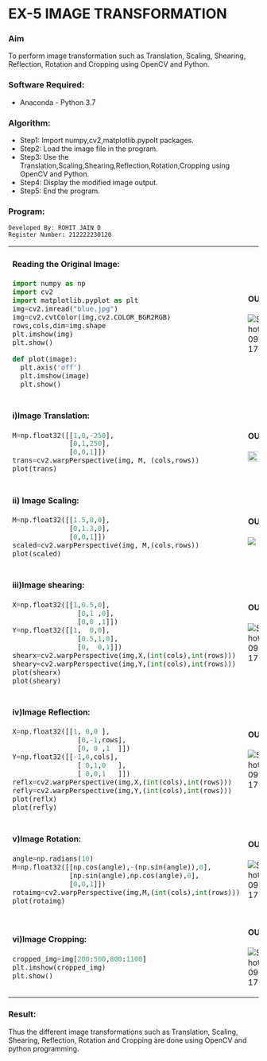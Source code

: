 # EX-5 IMAGE TRANSFORMATION
### Aim
To perform image transformation such as Translation, Scaling, Shearing, Reflection, Rotation and Cropping using OpenCV and Python.
### Software Required:
- Anaconda - Python 3.7

### Algorithm:
- Step1: Import numpy,cv2,matplotlib.pypolt packages.
- Step2: Load the image file in the program.
- Step3: Use the Translation,Scaling,Shearing,Reflection,Rotation,Cropping using OpenCV and Python.
- Step4: Display the modified image output.
- Step5: End the program.
### Program:
```
Developed By: ROHIT JAIN D
Register Number: 212222230120
```
<table>
  <tr>
    <td>
      
#### Reading the Original Image:
```Python
import numpy as np
import cv2
import matplotlib.pyplot as plt
img=cv2.imread("blue.jpg")
img=cv2.cvtColor(img,cv2.COLOR_BGR2RGB)
rows,cols,dim=img.shape
plt.imshow(img)
plt.show()

def plot(image):
  plt.axis('off')
  plt.imshow(image)
  plt.show()
```
</td>
<td>
  
#### OUTPUT:<br>
![Screenshot 2023-09-13 174322](https://github.com/ROHITJAIND/TRANSFORMATION-OF-IMAGE/assets/118707073/7bc5ec36-8f8a-4d06-b7ff-b4d09d087d0f)
</td>
</tr>
<tr>
<td>
  
#### i)Image Translation:
```Python
M=np.float32([[1,0,-250],
              [0,1,250],
              [0,0,1]])
trans=cv2.warpPerspective(img, M, (cols,rows))
plot(trans)
```

</td>
<td>
  
#### OUTPUT:<br>
<img height=60% width=70% src="https://github.com/ROHITJAIND/TRANSFORMATION-OF-IMAGE/assets/118707073/e68c0107-df13-4e7f-bb27-5947e99d9d97">
</td>
</tr>
<tr>
<td>
  
#### ii) Image Scaling:
```Python
M=np.float32([[1.5,0,0],
              [0,1.3,0],
              [0,0,1]])
scaled=cv2.warpPerspective(img, M,(cols,rows))
plot(scaled)
```

</td>
<td>
  
#### OUTPUT:<br>
<img src="https://github.com/ROHITJAIND/TRANSFORMATION-OF-IMAGE/assets/118707073/96e0743f-c76f-4f42-9b9b-9661b1f95ec1">
</td>
</tr>
<tr>
<td>
  
#### iii)Image shearing:
```Python
X=np.float32([[1,0.5,0],
                [0,1 ,0],
                [0,0 ,1]])
Y=np.float32([[1,  0,0],
                [0.5,1,0],
                [0,  0,1]])
shearx=cv2.warpPerspective(img,X,(int(cols),int(rows)))
sheary=cv2.warpPerspective(img,Y,(int(cols),int(rows)))
plot(shearx)
plot(sheary)
```

</td>
<td>
  
#### OUTPUT:<br>
![Screenshot 2023-09-13 174225](https://github.com/ROHITJAIND/TRANSFORMATION-OF-IMAGE/assets/118707073/16bdf223-cf59-4be5-90f0-262c62bceb97)
</td>
</tr>
<tr>
<td>
  
#### iv)Image Reflection:
```Python
X=np.float32([[1, 0,0 ],
                [0,-1,rows],
                [0, 0 ,1  ]])
Y=np.float32([[-1,0,cols],
                [ 0,1,0   ],
                [ 0,0,1   ]])
reflx=cv2.warpPerspective(img,X,(int(cols),int(rows)))
refly=cv2.warpPerspective(img,Y,(int(cols),int(rows)))
plot(reflx)
plot(refly)
```

</td>
<td>
  
#### OUTPUT:<br>
![Screenshot 2023-09-13 174236](https://github.com/ROHITJAIND/TRANSFORMATION-OF-IMAGE/assets/118707073/5b0956c7-bc1f-46ba-b444-197e4a5c822b)
</td>
</tr>
<tr>
<td>
  
#### v)Image Rotation:
```Python
angle=np.radians(10)
M=np.float32([[np.cos(angle),-(np.sin(angle)),0],
              [np.sin(angle),np.cos(angle),0],
              [0,0,1]])
rotaimg=cv2.warpPerspective(img,M,(int(cols),int(rows)))
plot(rotaimg) 
```

</td>
<td>
  
#### OUTPUT:<br>
![Screenshot 2023-09-13 174248](https://github.com/ROHITJAIND/TRANSFORMATION-OF-IMAGE/assets/118707073/4a8bef19-490e-4c81-b897-bb5ef7e1c64f)
</td>
</tr>
<tr>
<td>
  
#### vi)Image Cropping:
```Python
cropped_img=img[200:500,800:1100]
plt.imshow(cropped_img)
plt.show()
```

</td>
<td>

#### OUTPUT:<br>
![Screenshot 2023-09-13 174301](https://github.com/ROHITJAIND/TRANSFORMATION-OF-IMAGE/assets/118707073/3c7e6fcc-b1bb-414a-8297-61bb7e2a5d86)
</td>
</tr>
</table>

### Result: 
Thus the different image transformations such as Translation, Scaling, Shearing, Reflection, Rotation and Cropping are done using OpenCV and python programming.
